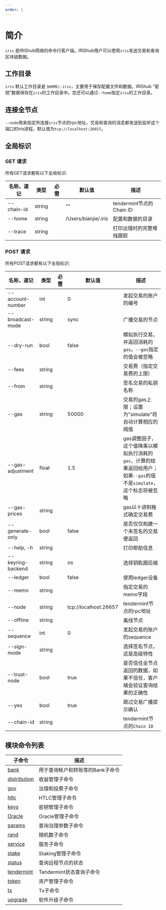 ```yaml
---
order: 1
---
```


# 简介

`iris` 是IRIShub网络的命令行客户端。IRIShub用户可以使用`iris`发送交易和查询区块链数据。

## 工作目录

`iris` 默认工作目录是 `$HOME/.iris`，主要用于保存配置文件和数据。IRIShub “密钥”数据保存在`iris`的工作目录中。您还可以通过`--home`指定`iris`的工作目录。

## 连接全节点

`--node`用来指定所连接`iris`节点的rpc地址，交易和查询的消息都发送到监听这个端口的iris进程。默认值为`tcp://localhost:26657`。


## 全局标识

### GET 请求

所有GET请求都有以下全局标识:

| 名称，速记   | 类型   | 必需 | 默认值                | 描述                                                               |
| ------------ | ------ | ---- | --------------------- | ------------------------------------------------------------------ |
| --chain-id   | string |      | ""                    | tendermint节点的Chain ID                                           |
| --home       | string |      | /Users/bianjie/.iris  | 配置和数据的目录                                 |
| --trace      | string |      |                       | 打印出错时的完整堆栈跟踪                          |         

### POST 请求

所有POST请求都有以下全局标识:

| 名称，速记       | 类型   | 必需  | 默认值                | 描述                                                                                                                |
| ---------------- | ------ | ----- | --------------------- | ------------------------------------------------------------------------------------------------------------------- |
| --account-number | int    |          | 0                     | 发起交易的账户的编号                                                                                   |
| --broadcast-mode | string |          | sync                  | 广播交易的节点                                                                |
| --dry-run        | bool   |          | false                 | 模拟执行交易，并返回消耗的`gas`。`--gas`指定的值会被忽略                         |
| --fees           | string |          |                       | 交易费（指定交易费的上限）                                                                             |
| --from           | string |          |                       | 签名交易的私钥名称                                                                         |
| --gas            | string |          | 50000                 | 交易的gas上限；设置为"simulate"将自动计算相应的阈值                    |
| --gas-adjustment | float  |          | 1.5                   | gas调整因子，这个值降乘以模拟执行消耗的`gas`，计算的结果返回给用户；如果`--gas`的值不是`simulate`，这个标志将被忽略 |
| --gas-prices     | string |          |                       | gas以十进制格式确定交易费                                                  |
| --generate-only  | bool   |          | false                 | 是否仅仅构建一个未签名的交易便返回                                                           |
| --help, -h       | string |          |                       | 打印帮助信息                                                                                             |
| --keyring-backend| string |          | os                    | 选择钥匙圈后端                                                                                      |
| --ledger         | bool   |          | false                 | 使用ledger设备                                                                                  |
| --memo           | string |          |                       | 指定交易的memo字段                                                                            |
| --node           | string |          | tcp://localhost:26657 | tendermint节点的rpc地址                                                     |
| --offline        | string |          |                       | 离线节点                                                         |
| --sequence       | int    |          | 0                     | 发起交易的账户的sequence                                                                                 |
| --sign-mode      | string |          |                       | 选择签名节点，这是高级特性                                             |
| --trust-node     | bool   |          | true                  | 是否信任全节点返回的数据，如果不信任，客户端会验证查询结果的正确性                                                                              |
| --yes            | bool   |          | true                  | 跳过交易广播提示确认                                                                  |
| --chain-id       | string |          |                       | tendermint节点的`Chain ID`                                                                        |

## 模块命令列表

| **子命令**                        | **描述**                         |
| --------------------------------- | -------------------------------- |
| [bank](./bank.md)                 | 用于查询帐户和转账等的Bank子命令|
| [distribution](./distribution.md) | 收益管理子命令              |
| [gov](./gov.md)                   | 治理和投票子命令                            |
| [htlc](./htlc.md)                 | HTLC管理子命令                            |    
| [keys](./keys.md)                 | 密钥管理子命令 |
| [Oracle](./oracle.md)             | Oracle管理子命令                               |
| [params](./params.md)             | 查询治理参数子命令                                  |
| [rand](./rand.md)                 | 随机数子命令                                    |
| [service](./service.md)           | 服务子命令                                          |
| [stake](./cli-client/staking.md)               | Staking管理子命令            |
| [status](./status.md)             | 查询远程节点的状态                                 |
| [tendermint](./tendermint.md)     | Tendermint状态查询子命令                        |
| [token](./token.md)               | 资产管理子命令                                            |
| [tx](./tx.md)                     | Tx子命令                                               |
| [upgrade](./upgrade.md)           | 软件升级子命令                                 |

